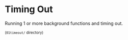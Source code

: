 # Timing Out

Running 1 or more background functions and timing out.

<small>(`01timeout/` directory)</small>
